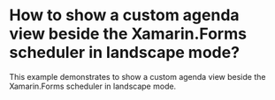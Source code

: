# How to show a custom agenda view beside the Xamarin.Forms scheduler in landscape mode?

This example demonstrates to show a custom agenda view beside the Xamarin.Forms scheduler in landscape mode.
